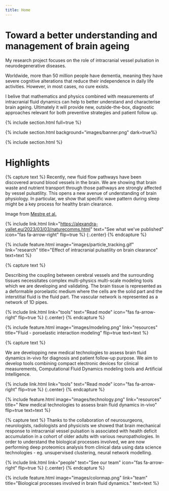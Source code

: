 ```yaml
---
title: Home
---
```


# Toward a better understanding and management of brain ageing

My research project focuses on the role of intracranial vessel pulsation in neurodegenerative diseases. 

Worldwide, more than 50 million people have dementia, meaning they have severe cognitive alterations that reduce their independence in daily life activities. However, in most cases, no cure exists. 

I belive that mathematics and physics combined with measurements of intracranial fluid dynamics can help to better understand and characterise brain ageing. Ultimately it will provide new, outside-the-box, diagnostic approaches relevant for both preventive strategies and patient follow up.

{% include section.html full=true %}

{% include section.html background="images/banner.png" dark=true%}


{% include section.html %}

# Highlights

{% capture text %}
  Recently, new fluid flow pathways have been discovered around blood vessels in the brain. We are showing that brain waste and nutrient transport through those pathways are strongly affected by vessel pulsatility. This opens a new avenue of understanding of brain physiology. In particular, we  show that specific wave pattern during sleep might be a key process for healthy brain clearance.

  Image from [Mestre et al.]("https://www.nature.com/articles/s41467-018-07318-3")


{%
  include link.html
  link="https://alexandra-vallet.eu/2023/03/03/naturecomms.html"
  text="See what we've published"
  icon="fas fa-arrow-right"
  flip=true
%}
{:.center}
{% endcapture %}

{%
  include feature.html
  image="images/particle_tracking.gif"
  link="research"
  title="Effect of intracranial pulsatility on brain clearance"
  text=text
%}

{% capture text %}

Describing the coupling between cerebral vessels and the surrounding tissues necessitates complex multi-physics multi-scale modeling tools which we are developing and validating. The brain tissue is represented as a deformable poroelastic medium where the cells are the solid part and the interstitial fluid is the fluid part. The vascular network is represented as a network of 1D pipes. 


{%
  include link.html
  link="tools"
  text="Read mode"
  icon="fas fa-arrow-right"
  flip=true
%}
{:.center}
{% endcapture %}

{%
  include feature.html
  image="images/modeling.png"
  link="resources"
  title="Fluid - poroelastic interaction modeling"
  flip=true
  text=text
%}

{% capture text %}

We are developping new medical technologies to assess brain fluid dynamics in-vivo for diagnosis and patient follow-up purpose.  We aim to develop tools combining compact electronic devices for clinical measurements, Computational Fluid Dynamics modeling tools and Artificial Intelligence.


{%
  include link.html
  link="tools"
  text="Read mode"
  icon="fas fa-arrow-right"
  flip=true
%}
{:.center}
{% endcapture %}

{%
  include feature.html
  image="images/technology.png"
  link="resources"
  title=" New medical technologies to assess brain fluid dynamics in-vivo"
  flip=true
  text=text
%}

{% capture text %}
 Thanks to the collaboration of neurosurgeons, neurologists, radiologists and physicists we showed that brain mechanical response to intracranial vessel pulsation is associated with health deficit accumulation in a cohort of older adults with various neuropathologies. In order to understand the biological processes involved, we are now performing deep proteomics analysis from clinical data using data science technologies - eg. unsupervised clustering, neural network modelling.

{%
  include link.html
  link="people"
  text="See our team"
  icon="fas fa-arrow-right"
  flip=true
%}
{:.center}
{% endcapture %}

{%
  include feature.html
  image="images/colormap.png"
  link="team"
  title="Biological processes involved in brain fluid dynamics."
  text=text
%}


